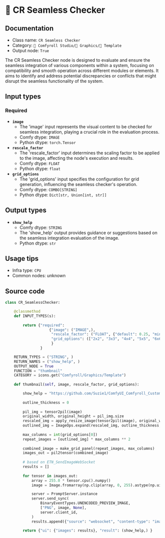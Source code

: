 # 📱 CR Seamless Checker
## Documentation
- Class name: `CR Seamless Checker`
- Category: `🧩 Comfyroll Studio/👾 Graphics/📱 Template`
- Output node: `True`

The CR Seamless Checker node is designed to evaluate and ensure the seamless integration of various components within a system, focusing on compatibility and smooth operation across different modules or elements. It aims to identify and address potential discrepancies or conflicts that might disrupt the seamless functionality of the system.
## Input types
### Required
- **`image`**
    - The 'image' input represents the visual content to be checked for seamless integration, playing a crucial role in the evaluation process.
    - Comfy dtype: `IMAGE`
    - Python dtype: `torch.Tensor`
- **`rescale_factor`**
    - The 'rescale_factor' input determines the scaling factor to be applied to the image, affecting the node's execution and results.
    - Comfy dtype: `FLOAT`
    - Python dtype: `float`
- **`grid_options`**
    - The 'grid_options' input specifies the configuration for grid generation, influencing the seamless checker's operation.
    - Comfy dtype: `COMBO[STRING]`
    - Python dtype: `Dict[str, Union[int, str]]`
## Output types
- **`show_help`**
    - Comfy dtype: `STRING`
    - The 'show_help' output provides guidance or suggestions based on the seamless integration evaluation of the image.
    - Python dtype: `str`
## Usage tips
- Infra type: `CPU`
- Common nodes: unknown


## Source code
```python
class CR_SeamlessChecker:

    @classmethod
    def INPUT_TYPES(s):
     
        return {"required":
                    {"image": ("IMAGE",),
                     "rescale_factor": ("FLOAT", {"default": 0.25, "min": 0.10, "max": 1.00, "step": 0.01}),
                     "grid_options": (["2x2", "3x3", "4x4", "5x5", "6x6"],), 
                     }
                }           

    RETURN_TYPES = ("STRING", )
    RETURN_NAMES = ("show_help", )
    OUTPUT_NODE = True    
    FUNCTION = "thumbnail"
    CATEGORY = icons.get("Comfyroll/Graphics/Template")
    
    def thumbnail(self, image, rescale_factor, grid_options):

        show_help = "https://github.com/Suzie1/ComfyUI_Comfyroll_CustomNodes/wiki/Other-Nodes#cr-seamless-checker"
        
        outline_thickness = 0
      
        pil_img = tensor2pil(image)
        original_width, original_height = pil_img.size        
        rescaled_img = apply_resize_image(tensor2pil(image), original_width, original_height, 8, "rescale", "false", rescale_factor, 256, "lanczos")
        outlined_img = ImageOps.expand(rescaled_img, outline_thickness, fill="black")
        
        max_columns = int(grid_options[0])
        repeat_images = [outlined_img] * max_columns ** 2
 
        combined_image = make_grid_panel(repeat_images, max_columns)
        images_out = pil2tensor(combined_image)
 
        # based on ETN_SendImageWebSocket
        results = []
        
        for tensor in images_out:
            array = 255.0 * tensor.cpu().numpy()
            image = Image.fromarray(np.clip(array, 0, 255).astype(np.uint8))

            server = PromptServer.instance
            server.send_sync(
                BinaryEventTypes.UNENCODED_PREVIEW_IMAGE,
                ["PNG", image, None],
                server.client_id,
            )
            results.append({"source": "websocket", "content-type": "image/png", "type": "output"})
            
        return {"ui": {"images": results}, "result": (show_help,) }

```
